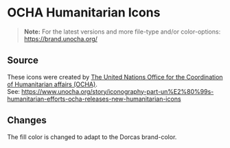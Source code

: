 # OCHA Humanitarian Icons

> **Note:** For the latest versions and more file-type and/or color-options: <https://brand.unocha.org/>

## Source
These icons were created by [The United Nations Office for the Coordination of Humanitarian affairs (OCHA)](https://www.unocha.org).  
See: <https://www.unocha.org/story/iconography-part-un%E2%80%99s-humanitarian-efforts-ocha-releases-new-humanitarian-icons>

## Changes

The fill color is changed to adapt to the Dorcas brand-color.
